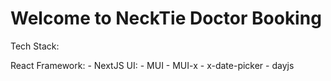 # Welcome to NeckTie Doctor Booking

Tech Stack:

React Framework:
    - NextJS
UI:
    - MUI
    - MUI-x
      - x-date-picker
      - dayjs
